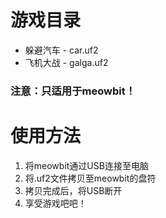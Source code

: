 # 游戏目录
+ 躲避汽车 - car.uf2
+ 飞机大战 - galga.uf2
### 注意：只适用于meowbit！
# 使用方法
1. 将meowbit通过USB连接至电脑
2. 将.uf2文件拷贝至meowbit的盘符
3. 拷贝完成后，将USB断开
4. 享受游戏吧吧！
